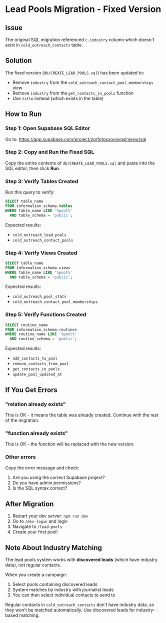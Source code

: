 # Lead Pools Migration - Fixed Version

## Issue

The original SQL migration referenced `c.industry` column which doesn't exist in `cold_outreach_contacts` table.

## Solution

The fixed version (`db/CREATE_LEAD_POOLS.sql`) has been updated to:
- Remove `industry` from the `cold_outreach_contact_pool_memberships` view
- Remove `industry` from the `get_contacts_in_pools` function
- Use `title` instead (which exists in the table)

## How to Run

### Step 1: Open Supabase SQL Editor

Go to: https://app.supabase.com/project/zgrfotgxxoceyqslmexw/sql

### Step 2: Copy and Run the Fixed SQL

Copy the entire contents of `db/CREATE_LEAD_POOLS.sql` and paste into the SQL editor, then click **Run**.

### Step 3: Verify Tables Created

Run this query to verify:

```sql
SELECT table_name 
FROM information_schema.tables 
WHERE table_name LIKE '%pool%' 
  AND table_schema = 'public';
```

Expected results:
- `cold_outreach_lead_pools`
- `cold_outreach_contact_pools`

### Step 4: Verify Views Created

```sql
SELECT table_name 
FROM information_schema.views 
WHERE table_name LIKE '%pool%' 
  AND table_schema = 'public';
```

Expected results:
- `cold_outreach_pool_stats`
- `cold_outreach_contact_pool_memberships`

### Step 5: Verify Functions Created

```sql
SELECT routine_name 
FROM information_schema.routines 
WHERE routine_name LIKE '%pool%' 
  AND routine_schema = 'public';
```

Expected results:
- `add_contacts_to_pool`
- `remove_contacts_from_pool`
- `get_contacts_in_pools`
- `update_pool_updated_at`

## If You Get Errors

### "relation already exists"
This is OK - it means the table was already created. Continue with the rest of the migration.

### "function already exists"
This is OK - the function will be replaced with the new version.

### Other errors
Copy the error message and check:
1. Are you using the correct Supabase project?
2. Do you have admin permissions?
3. Is the SQL syntax correct?

## After Migration

1. Restart your dev server: `npm run dev`
2. Go to `/dev-login` and login
3. Navigate to `/lead-pools`
4. Create your first pool!

## Note About Industry Matching

The lead pools system works with **discovered leads** (which have industry data), not regular contacts.

When you create a campaign:
1. Select pools containing discovered leads
2. System matches by industry with journalist leads
3. You can then select individual contacts to send to

Regular contacts in `cold_outreach_contacts` don't have industry data, so they won't be matched automatically. Use discovered leads for industry-based matching.

